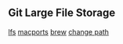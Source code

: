## Git Large File Storage

[lfs](https://git-lfs.com)
[macports](https://guide.macports.org/chunked/installing.macports.html)
[brew](https://brew.sh)
[change path](https://www.digitalocean.com/community/tutorials/how-to-install-and-use-homebrew-on-macos)
